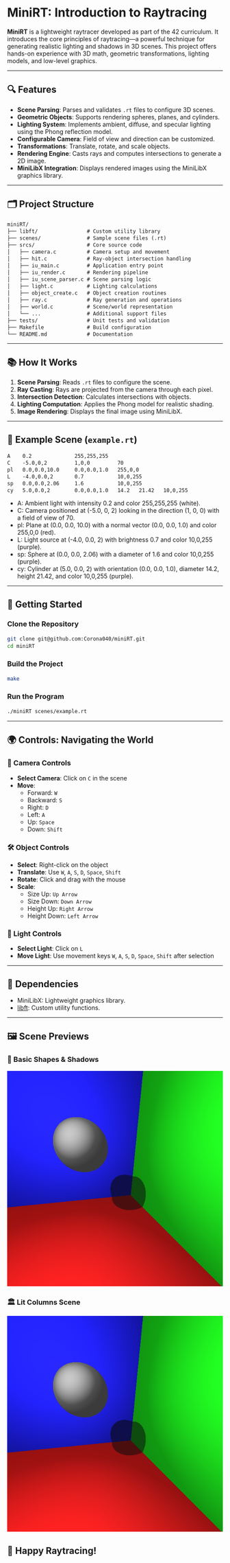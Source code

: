 # MiniRT: Introduction to Raytracing

**MiniRT** is a lightweight raytracer developed as part of the 42 curriculum. It introduces the core principles of raytracing—a powerful technique for generating realistic lighting and shadows in 3D scenes. This project offers hands-on experience with 3D math, geometric transformations, lighting models, and low-level graphics.

---

## 🔍 Features

- **Scene Parsing**: Parses and validates `.rt` files to configure 3D scenes.
- **Geometric Objects**: Supports rendering spheres, planes, and cylinders.
- **Lighting System**: Implements ambient, diffuse, and specular lighting using the Phong reflection model.
- **Configurable Camera**: Field of view and direction can be customized.
- **Transformations**: Translate, rotate, and scale objects.
- **Rendering Engine**: Casts rays and computes intersections to generate a 2D image.
- **MiniLibX Integration**: Displays rendered images using the MiniLibX graphics library.

---

## 🗂️ Project Structure

```
miniRT/
├── libft/                # Custom utility library
├── scenes/               # Sample scene files (.rt)
├── srcs/                 # Core source code
│   ├── camera.c          # Camera setup and movement
│   ├── hit.c             # Ray-object intersection handling
│   ├── iu_main.c         # Application entry point
│   ├── iu_render.c       # Rendering pipeline
│   ├── iu_scene_parser.c # Scene parsing logic
│   ├── light.c           # Lighting calculations
│   ├── object_create.c   # Object creation routines
│   ├── ray.c             # Ray generation and operations
│   ├── world.c           # Scene/world representation
│   └── ...               # Additional support files
├── tests/                # Unit tests and validation
├── Makefile              # Build configuration
└── README.md             # Documentation
```

---

## 📚 How It Works

1. **Scene Parsing**: Reads `.rt` files to configure the scene.
2. **Ray Casting**: Rays are projected from the camera through each pixel.
3. **Intersection Detection**: Calculates intersections with objects.
4. **Lighting Computation**: Applies the Phong model for realistic shading.
5. **Image Rendering**: Displays the final image using MiniLibX.

---

## 📃 Example Scene (`example.rt`)

```
A    0.2              255,255,255
C    -5.0,0,2         1,0,0         70
pl   0.0,0.0,10.0     0.0,0.0,1.0   255,0,0
L    -4.0,0.0,2       0.7           10,0,255
sp   0.0,0.0,2.06     1.6           10,0,255
cy   5.0,0.0,2        0.0,0.0,1.0   14.2   21.42   10,0,255
```

- A: Ambient light with intensity 0.2 and color 255,255,255 (white).
- C: Camera positioned at (-5.0, 0, 2) looking in the direction (1, 0, 0) with a field of view of 70.
- pl: Plane at (0.0, 0.0, 10.0) with a normal vector (0.0, 0.0, 1.0) and color 255,0,0 (red).
- L: Light source at (-4.0, 0.0, 2) with brightness 0.7 and color 10,0,255 (purple).
- sp: Sphere at (0.0, 0.0, 2.06) with a diameter of 1.6 and color 10,0,255 (purple).
- cy: Cylinder at (5.0, 0.0, 2) with orientation (0.0, 0.0, 1.0), diameter 14.2, height 21.42, and color 10,0,255 (purple).

---

## 🚀 Getting Started

### Clone the Repository

```bash
git clone git@github.com:Corona040/miniRT.git
cd miniRT
```

### Build the Project

```bash
make
```

### Run the Program

```bash
./miniRT scenes/example.rt
```

---

## 🌍 Controls: Navigating the World

### 📸 Camera Controls

- **Select Camera**: Click on `C` in the scene
- **Move**:
  - Forward: `W`
  - Backward: `S`
  - Right: `D`
  - Left: `A`
  - Up: `Space`
  - Down: `Shift`

### 🛠️ Object Controls

- **Select**: Right-click on the object
- **Translate**: Use `W`, `A`, `S`, `D`, `Space`, `Shift`
- **Rotate**: Click and drag with the mouse
- **Scale**:
  - Size Up: `Up Arrow`
  - Size Down: `Down Arrow`
  - Height Up: `Right Arrow`
  - Height Down: `Left Arrow`

### 🔦 Light Controls

- **Select Light**: Click on `L`
- **Move Light**: Use movement keys `W`, `A`, `S`, `D`, `Space`, `Shift` after selection

---

## 📁 Dependencies

- MiniLibX: Lightweight graphics library.
- [libft](https://github.com/Corona040/libft): Custom utility functions.

---

## 🖼️ Scene Previews

### 🧱 Basic Shapes & Shadows
![Basic Scene](img/minirt_corner.png)

### 🏛️ Lit Columns Scene
![Lit Corridor](img/minirt_corner.png)

## 🌟 Happy Raytracing!

